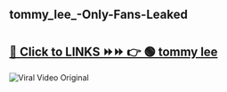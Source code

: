 
 ## tommy_lee_-Only-Fans-Leaked

# <h2><a href="https://clipsfans.com/tommy_lee_&ref=git">🔗 Click to LINKS ⏩⏩ 👉 🟢 tommy lee  </a></h2>

<a href="https://clipsfans.com/tommy_lee_&ref=git" rel="nofollow" data-target="animated-image.originalLink"><img src="https://i.ibb.co.com/xMMVF88/686577567.gif" alt="Viral Video Original" style="max-width: 100%; display: inline-block;" data-target="animated-image.originalImage"></a>
